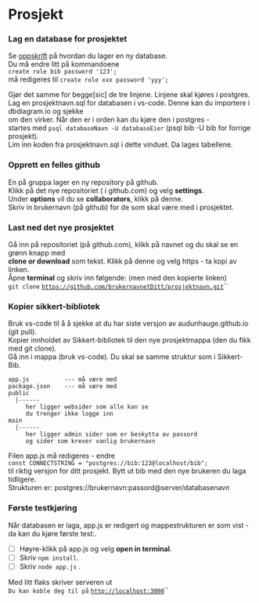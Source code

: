 # Prosjekt

### Lag en database for prosjektet

Se [oppskrift](databaser/#lag-en-ny-database) på hvordan du lager en ny database.  
Du må endre litt på kommandoene   
`create role bib password '123';`  
må redigeres til  `create role xxx password 'yyy';`

Gjør det samme for begge\[sic\] de tre linjene. Linjene skal kjøres i postgres.  
Lag en prosjektnavn.sql for databasen i vs-code. Denne kan du importere i dbdiagram.io og sjekke  
om den virker. Når den er i orden kan du kjøre den i postgres -  
startes med `psql databaseNavn -U databaseEier` \(psql bib -U bib for forrige prosjekt\).  
Lim inn koden fra prosjektnavn.sql i dette vinduet. Da lages tabellene.

### Opprett en felles github

En på gruppa lager en ny repository på github.  
Klikk på det nye repositoriet \( i github.com\) og velg **settings**.  
Under **options** vil du se **collaborators**, klikk på denne.  
Skriv in brukernavn \(på github\) for de som skal være med i prosjektet.

### Last ned det nye prosjektet

Gå inn på repositoriet \(på github.com\), klikk på navnet og du skal se en grønn knapp med  
**clone or download** som tekst. Klikk på denne og velg https - ta kopi av linken.  
Åpne **terminal** og skriv inn følgende: \(men med den kopierte linken\)  
`git clone` [`https://github.com/brukernavnetDitt/prosjektnavn.git`](https://github.com/audunhauge/studietid.git)\`\`

### Kopier sikkert-bibliotek

Bruk vs-code til å å sjekke at du har siste versjon av audunhauge.github.io \(git pull\).  
Kopier innholdet av Sikkert-bibliotek til den nye prosjektmappa \(den du fikk med git clone\).  
Gå inn i mappa \(bruk vs-code\). Du skal se samme struktur som i Sikkert-Bib.

```text
app.js          --- må være med
package.json    --- må være med
public
  |------
     her ligger websider som alle kan se
     du trenger ikke logge inn
main
  |------
     her ligger admin sider som er beskytta av passord
     og sider som krever vanlig brukernavn
```

Filen app.js må redigeres - endre   
`const CONNECTSTRING = "postgres://bib:123@localhost/bib";`  
til riktig versjon for ditt prosjekt. Bytt ut bib med den nye brukeren du laga tidligere.  
Strukturen er:  postgres://brukernavn:passord@server/databasenavn

### Første testkjøring

Når databasen er laga, app.js er redigert og mappestrukturen er som vist - da kan du kjøre første test:.

* [ ] Høyre-klikk på app.js og velg **open in terminal**.
* [ ] Skriv `npm install`.
* [ ] Skriv `node app.js` .

Med litt flaks skriver serveren ut   
`Du kan koble deg til på` [`http://localhost:3000`](http://localhost:3000)\`\`

